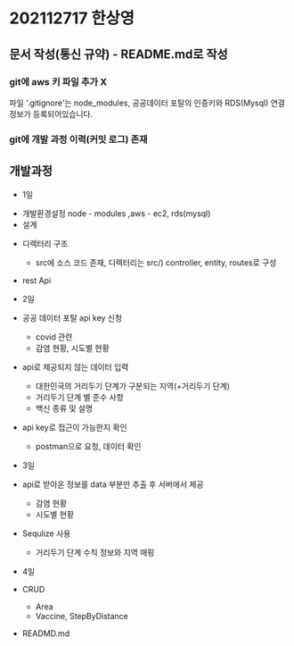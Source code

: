 # 202112717 한상영

## 문서 작성(통신 규약) - README.md로 작성

### git에 aws 키 파일 추가 X

파일 '.gitignore'는 node_modules, 공공데이터 포탈의 인증키와 RDS(Mysql) 연결 정보가 등록되어있습니다.

### git에 개발 과정 이력(커밋 로그) 존재

## 개발과정

- 1일

* 개발환경설정
  node - modules ,aws - ec2, rds(mysql)
* 설계

- 디렉터리 구조
  - src에 소스 코드 존재, 디렉터리는 src/) controller, entity, routes로 구성
- rest Api

- 2일
- 공공 데이터 포탈 api key 신청
  - covid 관련
  - 감염 현황, 시도별 현황
- api로 제공되지 않는 데이터 입력
  - 대한민국의 거리두기 단계가 구분되는 지역(+거리두기 단계)
  - 거리두기 단계 별 준수 사항
  - 백신 종류 및 설명
- api key로 접근이 가능한지 확인
  - postman으로 요청, 데이터 확인
- 3일
- api로 받아온 정보를 data 부분만 추출 후 서버에서 제공
  - 감염 현황
  - 시도별 현황
- Sequlize 사용
  - 거리두기 단계 수칙 정보와 지역 매핑
- 4일
- CRUD
  - Area
  - Vaccine, StepByDistance
- READMD.md
